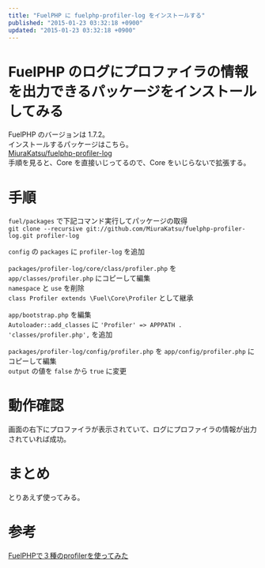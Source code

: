 ```yaml
---
title: "FuelPHP に fuelphp-profiler-log をインストールする"
published: "2015-01-23 03:32:18 +0900"
updated: "2015-01-23 03:32:18 +0900"
---
```


# FuelPHP のログにプロファイラの情報を出力できるパッケージをインストールしてみる

FuelPHP のバージョンは 1.7.2。  
インストールするパッケージはこちら。  
[MiuraKatsu/fuelphp-profiler-log](https://github.com/MiuraKatsu/fuelphp-profiler-log)  
手順を見ると、Core を直接いじってるので、Core をいじらないで拡張する。

# 手順

`fuel/packages` で下記コマンド実行してパッケージの取得  
`git clone --recursive git://github.com/MiuraKatsu/fuelphp-profiler-log.git profiler-log`

`config` の `packages` に `profiler-log` を追加

`packages/profiler-log/core/class/profiler.php` を `app/classes/profiler.php` にコピーして編集  
`namespace` と `use` を削除  
`class Profiler extends \Fuel\Core\Profiler` として継承

`app/bootstrap.php` を編集  
`Autoloader::add_classes` に `'Profiler' => APPPATH . 'classes/profiler.php',` を追加

`packages/profiler-log/config/profiler.php` を `app/config/profiler.php` にコピーして編集  
`output` の値を `false` から `true` に変更

# 動作確認

画面の右下にプロファイラが表示されていて、ログにプロファイラの情報が出力されていれば成功。

# まとめ

とりあえず使ってみる。

# 参考

[FuelPHPで３種のprofilerを使ってみた](http://www.slideshare.net/MiuraKatsu/ss-26186401)
